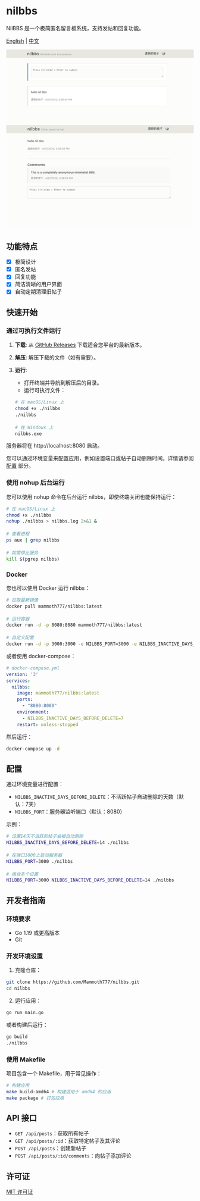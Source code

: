 # nilbbs

NilBBS 是一个极简匿名留言板系统，支持发帖和回复功能。

[English](README.md) | [中文](README_zh.md)

![NilBBS Screenshot 1](images/img1.png)
![NilBBS Screenshot 2](images/img2.png)

## 功能特点

- [x] 极简设计
- [x] 匿名发帖
- [x] 回复功能
- [x] 简洁清晰的用户界面
- [x] 自动定期清理旧帖子

## 快速开始

### 通过可执行文件运行

1.  **下载**: 从 [GitHub Releases](https://github.com/Mammoth777/nilbbs/releases) 下载适合您平台的最新版本。
2.  **解压**: 解压下载的文件（如有需要）。
3.  **运行**:
    *   打开终端并导航到解压后的目录。
    *   运行可执行文件：

    ```bash
    # 在 macOS/Linux 上
    chmod +x ./nilbbs
    ./nilbbs

    # 在 Windows 上
    nilbbs.exe
    ```

服务器将在 http://localhost:8080 启动。

您可以通过环境变量来配置应用，例如设置端口或帖子自动删除时间。详情请参阅 [配置](#配置) 部分。

### 使用 nohup 后台运行

您可以使用 nohup 命令在后台运行 nilbbs，即使终端关闭也能保持运行：

```bash
# 在 macOS/Linux 上
chmod +x ./nilbbs
nohup ./nilbbs > nilbbs.log 2>&1 &

# 查看进程
ps aux | grep nilbbs

# 如需停止服务
kill $(pgrep nilbbs)
```

### Docker

您也可以使用 Docker 运行 nilbbs：

```bash
# 拉取最新镜像
docker pull mammoth777/nilbbs:latest

# 运行容器
docker run -d -p 8080:8080 mammoth777/nilbbs:latest

# 自定义配置
docker run -d -p 3000:3000 -e NILBBS_PORT=3000 -e NILBBS_INACTIVE_DAYS_BEFORE_DELETE=14 mammoth777/nilbbs:latest
```

或者使用 docker-compose：

```yaml
# docker-compose.yml
version: '3'
services:
  nilbbs:
    image: mammoth777/nilbbs:latest
    ports:
      - "8080:8080"
    environment:
      - NILBBS_INACTIVE_DAYS_BEFORE_DELETE=7
    restart: unless-stopped
```

然后运行：

```bash
docker-compose up -d
```

## 配置

通过环境变量进行配置：

- `NILBBS_INACTIVE_DAYS_BEFORE_DELETE`：不活跃帖子自动删除的天数（默认：7天）
- `NILBBS_PORT`：服务器监听端口（默认：8080）

示例：

```bash
# 设置14天不活跃的帖子会被自动删除
NILBBS_INACTIVE_DAYS_BEFORE_DELETE=14 ./nilbbs

# 在端口3000上启动服务器
NILBBS_PORT=3000 ./nilbbs

# 组合多个设置
NILBBS_PORT=3000 NILBBS_INACTIVE_DAYS_BEFORE_DELETE=14 ./nilbbs
```

## 开发者指南

### 环境要求

- Go 1.19 或更高版本
- Git

### 开发环境设置

1. 克隆仓库：

```bash
git clone https://github.com/Mammoth777/nilbbs.git
cd nilbbs
```

2. 运行应用：

```bash
go run main.go
```

或者构建后运行：

```bash
go build
./nilbbs
```

### 使用 Makefile

项目包含一个 Makefile，用于常见操作：

```bash
# 构建应用
make build-amd64 # 构建适用于 amd64 的应用
make package # 打包应用
```

## API 接口

- `GET /api/posts`：获取所有帖子
- `GET /api/posts/:id`：获取特定帖子及其评论
- `POST /api/posts`：创建新帖子
- `POST /api/posts/:id/comments`：向帖子添加评论

## 许可证

[MIT 许可证](LICENSE)